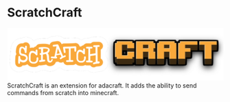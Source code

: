 # ScratchCraft
![logo](https://github.com/Modog500000/ScratchCraft/blob/main/src/resources/scratchcraft.png?raw=true)
ScratchCraft is an extension for adacraft. It adds the ability to send commands from scratch into minecraft.
